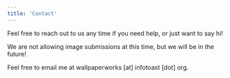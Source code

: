 ```yaml
---
title: 'Contact'
---
```


Feel free to reach out to us any time if you need help, or just want to say hi!

We are not allowing image submissions at this time, but we will be in the future!

Feel free to email me at wallpaperworks [at] infotoast [dot] org.

